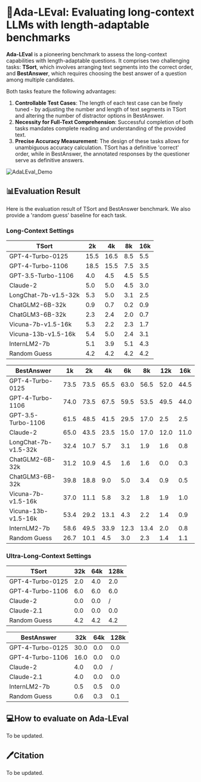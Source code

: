 # 📖Ada-LEval: Evaluating long-context LLMs with length-adaptable benchmarks

**Ada-LEval** is a pioneering benchmark to assess the long-context capabilities with length-adaptable questions. It comprises two challenging tasks: **TSort**, which involves arranging text segments into the correct order, and **BestAnswer**, which requires choosing the best answer of a question among multiple candidates.

Both tasks feature the following advantages:
1. **Controllable Test Cases**: The length of each test case can be finely tuned - by adjusting the number and length of text segments in TSort and altering the number of distractor options in BestAnswer. 
2. **Necessity for Full-Text Comprehension**: Successful completion of both tasks mandates complete reading and understanding of the provided text.
3. **Precise Accuracy Measurement**: The design of these tasks allows for unambiguous accuracy calculation. TSort has a definitive 'correct' order, while in BestAnswer, the annotated responses by the questioner serve as definitive answers.

![AdaLEval_Demo](https://github.com/kennymckormick/Ada-LEval/assets/75252858/776aab87-b770-46c5-85a1-7915ee8a7902)

## 📊Evaluation Result
Here is the evaluation result of TSort and BestAnswer benchmark. We also provide a 'random guess' baseline for each task. 

### Long-Context Settings
| TSort                | 2k   | 4k   | 8k  | 16k |
|----------------------|------|------|-----|-----|
| GPT-4-Turbo-0125     | 15.5 | 16.5 | 8.5 | 5.5 |
| GPT-4-Turbo-1106     | 18.5 | 15.5 | 7.5 | 3.5 |
| GPT-3.5-Turbo-1106   | 4.0  | 4.5  | 4.5 | 5.5 |
| Claude-2             | 5.0  | 5.0  | 4.5 | 3.0 |
| LongChat-7b-v1.5-32k | 5.3  | 5.0  | 3.1 | 2.5 |
| ChatGLM2-6B-32k      | 0.9  | 0.7  | 0.2 | 0.9 |
| ChatGLM3-6B-32k      | 2.3  | 2.4  | 2.0 | 0.7 |
| Vicuna-7b-v1.5-16k   | 5.3  | 2.2  | 2.3 | 1.7 |
| Vicuna-13b-v1.5-16k  | 5.4  | 5.0  | 2.4 | 3.1 |
| InternLM2-7b         | 5.1  | 3.9  | 5.1 | 4.3 |
| Random Guess         | 4.2  | 4.2  | 4.2 | 4.2 |


| BestAnswer           | 1k   | 2k   | 4k   | 6k   | 8k   | 12k  | 16k  |
|----------------------|------|------|------|------|------|------|------|
| GPT-4-Turbo-0125     | 73.5 | 73.5 | 65.5 | 63.0 | 56.5 | 52.0 | 44.5 |
| GPT-4-Turbo-1106     | 74.0 | 73.5 | 67.5 | 59.5 | 53.5 | 49.5 | 44.0 |
| GPT-3.5-Turbo-1106   | 61.5 | 48.5 | 41.5 | 29.5 | 17.0 | 2.5  | 2.5  |
| Claude-2             | 65.0 | 43.5 | 23.5 | 15.0 | 17.0 | 12.0 | 11.0 |
| LongChat-7b-v1.5-32k | 32.4 | 10.7 | 5.7  | 3.1  | 1.9  | 1.6  | 0.8  |
| ChatGLM2-6B-32k      | 31.2 | 10.9 | 4.5  | 1.6  | 1.6  | 0.0  | 0.3  |
| ChatGLM3-6B-32k      | 39.8 | 18.8 | 9.0  | 5.0  | 3.4  | 0.9  | 0.5  |
| Vicuna-7b-v1.5-16k   | 37.0 | 11.1 | 5.8  | 3.2  | 1.8  | 1.9  | 1.0  |
| Vicuna-13b-v1.5-16k  | 53.4 | 29.2 | 13.1 | 4.3  | 2.2  | 1.4  | 0.9  |
| InternLM2-7b         | 58.6 | 49.5 | 33.9 | 12.3 | 13.4 | 2.0  | 0.8  |
| Random Guess         | 26.7 | 10.1 | 4.5  | 3.0  | 2.3  | 1.4  | 1.1  |

### Ultra-Long-Context Settings
| TSort        | 32k           | 64k          | 128k         |
|--------------|---------------|--------------|--------------|
| GPT-4-Turbo-0125 | 2.0 | 4.0 | 2.0 |
| GPT-4-Turbo-1106  | 6.0    | 6.0 | 6.0 |
| Claude-2     | 0.0           | 0.0          | /            |
| Claude-2.1   | 0.0           | 0.0          | 0.0          |
| Random Guess | 4.2           | 4.2          | 4.2          |

| BestAnswer       | 32k           | 64k | 128k |
| ----------- | ------------- | --- | ---- |
| GPT-4-Turbo-0125 | 30.0 | 0.0 | 0.0 |
| GPT-4-Turbo-1106 | 16.0 | 0.0 | 0.0  |
| Claude-2      | 4.0 | 0.0  | /   |
| Claude-2.1    | 4.0 | 0.0  | 0.0 |
| InternLM2-7b  | 0.5 | 0.5  | 0.0 |
| Random Guess  | 0.6 | 0.3  | 0.1 |
## 💻How to evaluate on Ada-LEval
To be updated.

## 🖊️Citation
To be updated.